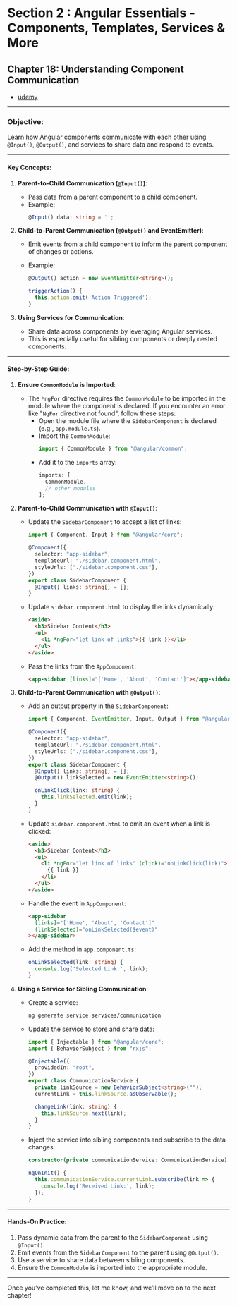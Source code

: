 # Section 2 : Angular Essentials - Components, Templates, Services & More

## **Chapter 18: Understanding Component Communication**

- [udemy](https://www.udemy.com/course/the-complete-guide-to-angular-2/learn/lecture/43788490#overview)

---

### **Objective**:

Learn how Angular components communicate with each other using `@Input()`, `@Output()`, and services to share data and respond to events.

---

#### **Key Concepts**:

1. **Parent-to-Child Communication (`@Input()`)**:

   - Pass data from a parent component to a child component.
   - Example:
     ```typescript
     @Input() data: string = '';
     ```

2. **Child-to-Parent Communication (`@Output()` and EventEmitter)**:

   - Emit events from a child component to inform the parent component of changes or actions.
   - Example:

     ```typescript
     @Output() action = new EventEmitter<string>();

     triggerAction() {
       this.action.emit('Action Triggered');
     }
     ```

3. **Using Services for Communication**:
   - Share data across components by leveraging Angular services.
   - This is especially useful for sibling components or deeply nested components.

---

#### **Step-by-Step Guide**:

1. **Ensure `CommonModule` is Imported**:

   - The `*ngFor` directive requires the `CommonModule` to be imported in the module where the component is declared. If you encounter an error like "`NgFor` directive not found", follow these steps:
     - Open the module file where the `SidebarComponent` is declared (e.g., `app.module.ts`).
     - Import the `CommonModule`:
       ```typescript
       import { CommonModule } from "@angular/common";
       ```
     - Add it to the `imports` array:
       ```typescript
       imports: [
         CommonModule,
         // other modules
       ];
       ```

2. **Parent-to-Child Communication with `@Input()`**:

   - Update the `SidebarComponent` to accept a list of links:

     ```typescript
     import { Component, Input } from "@angular/core";

     @Component({
       selector: "app-sidebar",
       templateUrl: "./sidebar.component.html",
       styleUrls: ["./sidebar.component.css"],
     })
     export class SidebarComponent {
       @Input() links: string[] = [];
     }
     ```

   - Update `sidebar.component.html` to display the links dynamically:

     ```html
     <aside>
       <h3>Sidebar Content</h3>
       <ul>
         <li *ngFor="let link of links">{{ link }}</li>
       </ul>
     </aside>
     ```

   - Pass the links from the `AppComponent`:
     ```html
     <app-sidebar [links]="['Home', 'About', 'Contact']"></app-sidebar>
     ```

3. **Child-to-Parent Communication with `@Output()`**:

   - Add an output property in the `SidebarComponent`:

     ```typescript
     import { Component, EventEmitter, Input, Output } from "@angular/core";

     @Component({
       selector: "app-sidebar",
       templateUrl: "./sidebar.component.html",
       styleUrls: ["./sidebar.component.css"],
     })
     export class SidebarComponent {
       @Input() links: string[] = [];
       @Output() linkSelected = new EventEmitter<string>();

       onLinkClick(link: string) {
         this.linkSelected.emit(link);
       }
     }
     ```

   - Update `sidebar.component.html` to emit an event when a link is clicked:

     ```html
     <aside>
       <h3>Sidebar Content</h3>
       <ul>
         <li *ngFor="let link of links" (click)="onLinkClick(link)">
           {{ link }}
         </li>
       </ul>
     </aside>
     ```

   - Handle the event in `AppComponent`:

     ```html
     <app-sidebar
       [links]="['Home', 'About', 'Contact']"
       (linkSelected)="onLinkSelected($event)"
     ></app-sidebar>
     ```

   - Add the method in `app.component.ts`:
     ```typescript
     onLinkSelected(link: string) {
       console.log('Selected Link:', link);
     }
     ```

4. **Using a Service for Sibling Communication**:

   - Create a service:

     ```bash
     ng generate service services/communication
     ```

   - Update the service to store and share data:

     ```typescript
     import { Injectable } from "@angular/core";
     import { BehaviorSubject } from "rxjs";

     @Injectable({
       providedIn: "root",
     })
     export class CommunicationService {
       private linkSource = new BehaviorSubject<string>("");
       currentLink = this.linkSource.asObservable();

       changeLink(link: string) {
         this.linkSource.next(link);
       }
     }
     ```

   - Inject the service into sibling components and subscribe to the data changes:

     ```typescript
     constructor(private communicationService: CommunicationService) {}

     ngOnInit() {
       this.communicationService.currentLink.subscribe(link => {
         console.log('Received Link:', link);
       });
     }
     ```

---

#### **Hands-On Practice**:

1. Pass dynamic data from the parent to the `SidebarComponent` using `@Input()`.
2. Emit events from the `SidebarComponent` to the parent using `@Output()`.
3. Use a service to share data between sibling components.
4. Ensure the `CommonModule` is imported into the appropriate module.

---

Once you’ve completed this, let me know, and we’ll move on to the next chapter!
